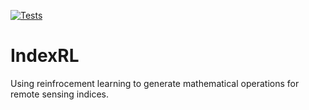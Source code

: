 [![Tests](https://github.com/dilithjay/IndexRL/actions/workflows/tests.yml/badge.svg)](https://github.com/dilithjay/IndexRL/actions/workflows/tests.yml)

# IndexRL
Using reinfrocement learning to generate mathematical operations for remote sensing indices.
